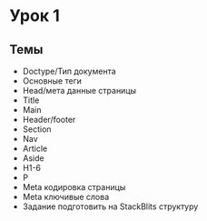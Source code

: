 # Урок 1

## Темы

- Doctype/Тип документа
- Основные теги
- Head/мета данные страницы
- Title
- Main
- Header/footer
- Section
- Nav
- Article
- Aside 
- H1-6
- P
- Meta кодировка страницы
- Meta ключивые слова
- Задание подготовить на StackBlits структуру


